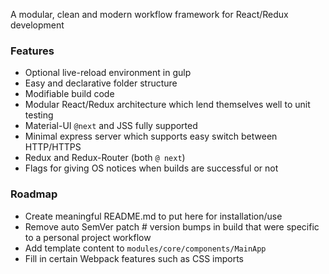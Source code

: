 A modular, clean and modern workflow framework for React/Redux development

### Features ###
- Optional live-reload environment in gulp
- Easy and declarative folder structure 
- Modifiable build code
- Modular React/Redux architecture which lend themselves well to unit testing
- Material-UI `@next` and JSS fully supported
- Minimal express server which supports easy switch between HTTP/HTTPS
- Redux and Redux-Router (both `@ next`)
- Flags for giving OS notices when builds are successful or not

### Roadmap ###

- Create meaningful README.md to put here for installation/use
- Remove auto SemVer patch # version bumps in build that were specific to a personal project workflow
- Add template content to `modules/core/components/MainApp`
- Fill in certain Webpack features such as CSS imports

